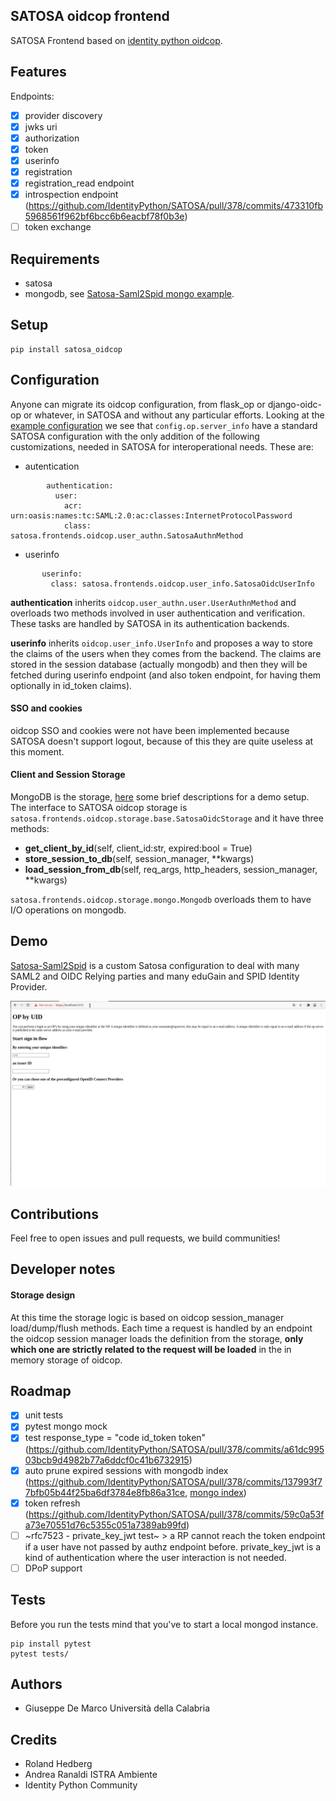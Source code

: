 SATOSA oidcop frontend
----------------------

SATOSA Frontend based on [identity python oidcop](https://github.com/IdentityPython/oidc-op).


## Features

Endpoints:
* [x] provider discovery
* [x] jwks uri
* [x] authorization
* [x] token
* [x] userinfo
* [x] registration
* [x] registration_read endpoint
* [x] introspection endpoint (https://github.com/IdentityPython/SATOSA/pull/378/commits/473310fb5968561f962bf6bcc6b6eacbf78f0b3e)
* [ ] token exchange

## Requirements

- satosa
- mongodb, see [Satosa-Saml2Spid mongo example](https://github.com/italia/Satosa-Saml2Spid/tree/oidcop/mongo).


## Setup

````
pip install satosa_oidcop
````

## Configuration

Anyone can migrate its oidcop configuration, from flask_op or django-oidc-op or whatever, in SATOSA and without any particular efforts. Looking at the [example configuration](https://github.com/peppelinux/SATOSA/blob/oidcop_front/example/plugins/frontends/oidc_op_frontend.yaml.example) we see that `config.op.server_info` have a standard SATOSA configuration with the only addition of the following customizations, needed in SATOSA for interoperational needs. These are:

- autentication
````
        authentication:
          user:
            acr: urn:oasis:names:tc:SAML:2.0:ac:classes:InternetProtocolPassword
            class: satosa.frontends.oidcop.user_authn.SatosaAuthnMethod
````

 - userinfo
 ````
        userinfo:
          class: satosa.frontends.oidcop.user_info.SatosaOidcUserInfo
````

**authentication** inherits `oidcop.user_authn.user.UserAuthnMethod` and overloads two methods involved in user authentication and verification. These tasks are handled by SATOSA in its authentication backends.

**userinfo** inherits `oidcop.user_info.UserInfo` and proposes a way to store the claims of the users when they comes from the backend. The claims are stored in the session database (actually mongodb) and then they will be fetched during userinfo endpoint (and also token endpoint, for having  them optionally in id_token claims).


#### SSO and cookies

oidcop SSO and cookies were not have been implemented because SATOSA doesn't support logout, because of this they are quite useless at this moment.

#### Client and Session Storage

MongoDB is the storage, [here](https://github.com/italia/Satosa-Saml2Spid/tree/oidcop/mongo) some brief descriptions for a demo setup. The interface to SATOSA oidcop storage is `satosa.frontends.oidcop.storage.base.SatosaOidcStorage` and it have three methods:

- **get_client_by_id**(self, client_id:str, expired:bool = True)
- **store_session_to_db**(self, session_manager, **kwargs)
- **load_session_from_db**(self, req_args, http_headers, session_manager, **kwargs)

`satosa.frontends.oidcop.storage.mongo.Mongodb` overloads them to have I/O operations on mongodb.


## Demo

[Satosa-Saml2Spid](https://github.com/italia/Satosa-Saml2Spid/) is a custom Satosa configuration to deal with many SAML2 and OIDC Relying parties and many eduGain and SPID Identity Provider.

![satosa_oidcop](images/dive.gif)

## Contributions

Feel free to open issues and pull requests, we build communities!

## Developer notes

#### Storage design
At this time the storage logic is based on oidcop session_manager load/dump/flush methods.
Each time a request is handled by an endpoint the oidcop session manager loads the definition from the storage, **only which one are strictly related to the request will be loaded** in the in memory storage of oidcop.


## Roadmap

* [x] unit tests
* [x] pytest mongo mock
* [x] test response_type = "code id_token token" (https://github.com/IdentityPython/SATOSA/pull/378/commits/a61dc99503bcb9d4982b77a6ddcf0c41b6732915)
* [x] auto prune expired sessions with mongodb index (https://github.com/IdentityPython/SATOSA/pull/378/commits/137993f77bfb05b44f25ba6df3784e8fb86a31ce, [mongo index](https://github.com/italia/Satosa-Saml2Spid/tree/oidcop/mongo#create-expired-session-deletion))
* [x] token refresh (https://github.com/IdentityPython/SATOSA/pull/378/commits/59c0a53fa73e70551d76c5355c051a7389ab99fd)
* [ ] ~rfc7523 - private_key_jwt test~ > a RP cannot reach the token endpoint if a user have not passed by authz endpoint before. private_key_jwt is a kind of authentication where the user interaction is not needed.
* [ ] DPoP support

## Tests

Before you run the tests mind that you've to start a local mongod instance.

````
pip install pytest
pytest tests/
````

## Authors

- Giuseppe De Marco <at> Università della Calabria

## Credits

- Roland Hedberg
- Andrea Ranaldi <at> ISTRA Ambiente
- Identity Python Community
